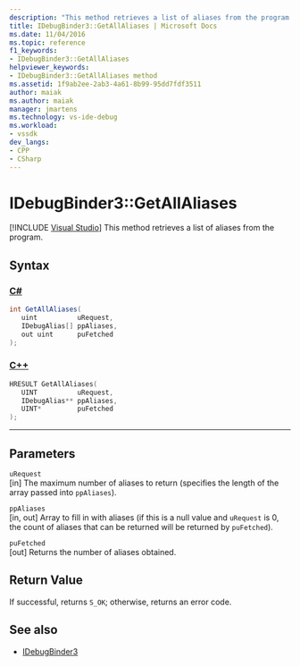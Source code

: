 ```yaml
---
description: "This method retrieves a list of aliases from the program."
title: IDebugBinder3::GetAllAliases | Microsoft Docs
ms.date: 11/04/2016
ms.topic: reference
f1_keywords:
- IDebugBinder3::GetAllAliases
helpviewer_keywords:
- IDebugBinder3::GetAllAliases method
ms.assetid: 1f9ab2ee-2ab3-4a61-8b99-95dd7fdf3511
author: maiak
ms.author: maiak
manager: jmartens
ms.technology: vs-ide-debug
ms.workload:
- vssdk
dev_langs:
- CPP
- CSharp
---
```

# IDebugBinder3::GetAllAliases

 [!INCLUDE [Visual Studio](~/includes/applies-to-version/vs-windows-only.md)]
This method retrieves a list of aliases from the program.

## Syntax

### [C#](#tab/csharp)
```csharp
int GetAllAliases(
   uint          uRequest,
   IDebugAlias[] ppAliases,
   out uint      puFetched
);
```
### [C++](#tab/cpp)
```cpp
HRESULT GetAllAliases(
   UINT          uRequest,
   IDebugAlias** ppAliases,
   UINT*         puFetched
);
```
---

## Parameters
`uRequest`\
[in] The maximum number of aliases to return (specifies the length of the array passed into `ppAliases`).

`ppAliases`\
[in, out] Array to fill in with aliases (if this is a null value and `uRequest` is 0, the count of aliases that can be returned will be returned by `puFetched`).

`puFetched`\
[out] Returns the number of aliases obtained.

## Return Value
 If successful, returns `S_OK`; otherwise, returns an error code.

## See also
- [IDebugBinder3](../../../extensibility/debugger/reference/idebugbinder3.md)
